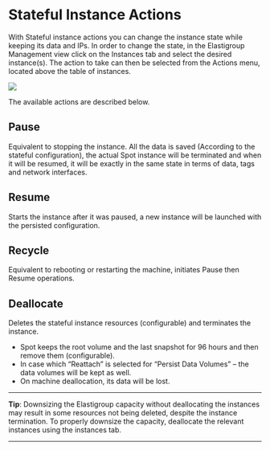 # Stateful Instance Actions

With Stateful instance actions you can change the instance state while keeping its data and IPs. In order to change the state, in the Elastigroup Management view click on the Instances tab and select the desired instance(s). The action to take can then be selected from the Actions menu, located above the table of instances.

<img src="/elastigroup/_media/stateful-actions-01.png" />

The available actions are described below.

## Pause

Equivalent to stopping the instance. All the data is saved (According to the stateful configuration), the actual Spot instance will be terminated and when it will be resumed, it will be exactly in the same state in terms of data, tags and network interfaces.

## Resume

Starts the instance after it was paused, a new instance will be launched with the persisted configuration.

## Recycle

Equivalent to rebooting or restarting the machine, initiates Pause then Resume operations.

## Deallocate

Deletes the stateful instance resources (configurable) and terminates the instance.
* Spot keeps the root volume and the last snapshot for 96 hours and then remove them (configurable).
* In case which “Reattach” is selected for “Persist Data Volumes” – the data volumes will be kept as well.
* On machine deallocation, its data will be lost.

---
**Tip**: Downsizing the Elastigroup capacity without deallocating the instances may result in some resources not being deleted, despite the instance termination. To properly downsize the capacity, deallocate the relevant instances using the instances tab.

---
